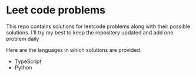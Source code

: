 <h1> Leet code problems </h1>

<p> This repo contains solutions for leetcode problems along with their possible solutions. I'll try my best to keep the repositery updated and add one problem daily </p>

<p> Here are the languages in which solutions are provided.
<ul>
<li>TypeScript </li>
<li> Python </li>
